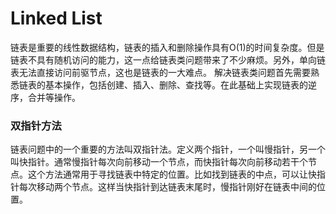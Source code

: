 # Linked List

链表是重要的线性数据结构，链表的插入和删除操作具有O(1)的时间复杂度。但是链表不具有随机访问的能力，这一点给链表类问题带来了不少麻烦。另外，单向链表无法直接访问前驱节点，这也是链表的一大难点。
解决链表类问题首先需要熟悉链表的基本操作，包括创建、插入、删除、查找等。在此基础上实现链表的逆序，合并等操作。

### 双指针方法
链表问题中的一个重要的方法叫双指针法。定义两个指针，一个叫慢指针，另一个叫快指针。通常慢指针每次向前移动一个节点，而快指针每次向前移动若干个节点。这个方法通常用于寻找链表中特定的位置。比如找到链表的中点，可以让快指针每次移动两个节点。这样当快指针到达链表末尾时，慢指针刚好在链表中间的位置。
